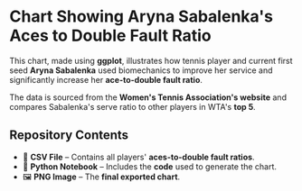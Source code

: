 # Chart Showing Aryna Sabalenka's Aces to Double Fault Ratio

This chart, made using **ggplot**, illustrates how tennis player and current first seed **Aryna Sabalenka** used biomechanics to improve her service and significantly increase her **ace-to-double fault ratio**.

The data is sourced from the **Women's Tennis Association's website** and compares Sabalenka's serve ratio to other players in WTA's **top 5**.

## Repository Contents
- 📂 **CSV File** – Contains all players' **aces-to-double fault ratios**.
- 📓 **Python Notebook** – Includes the **code** used to generate the chart.
- 🖼️ **PNG Image** – The **final exported chart**.

